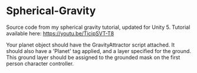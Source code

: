 # Spherical-Gravity
Source code from my spherical gravity tutorial, updated for Unity 5. 
Tutorial available here: https://youtu.be/TicipSVT-T8

Your planet object should have the GravityAttractor script attached. It should also have a 'Planet' tag applied, and a layer specified for the ground. This ground layer should be assigned to the grounded mask on the first person character controller.


